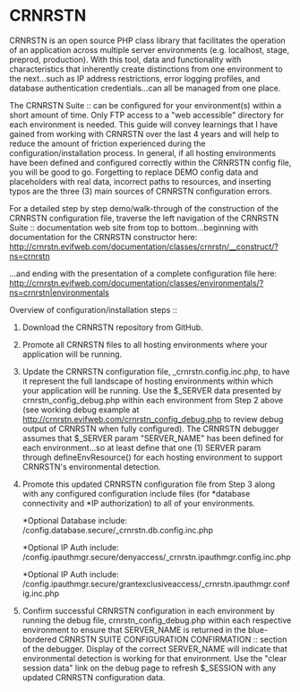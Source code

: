 # CRNRSTN
CRNRSTN is an open source PHP class library that facilitates the 
operation of an application across multiple server environments (e.g. localhost, stage, 
preprod, production). With this tool, data and functionality with characteristics that 
inherently create distinctions from one environment to the next...such as IP address 
restrictions, error logging profiles, and database authentication credentials...can all
be managed from one place.

The CRNRSTN Suite :: can be configured for your environment(s) within a short amount of 
time. Only FTP access to a "web accessible" directory for each environment is needed. This guide 
will convey learnings that I have gained from working with CRNRSTN over the last 4 years and 
will help to reduce the amount of friction experienced during the configuration/installation 
process. In general, if all hosting environments have been defined and configured correctly 
within the CRNRSTN config file, you will be good to go. Forgetting to replace DEMO config data 
and placeholders with real data, incorrect paths to resources, and inserting typos are the 
three (3) main sources of CRNRSTN configuration errors.

For a detailed step by step demo/walk-through of the construction of the CRNRSTN configuration 
file, traverse the left navigation of the CRNRSTN Suite :: documentation web site from top to 
bottom...beginning with documentation for the CRNRSTN constructor here: 
http://crnrstn.evifweb.com/documentation/classes/crnrstn/__construct/?ns=crnrstn

...and ending with the presentation of a complete configuration file here:
http://crnrstn.evifweb.com/documentation/classes/environmentals/?ns=crnrstn|environmentals

Overview of configuration/installation steps ::
1) Download the CRNRSTN repository from GitHub.

2) Promote all CRNRSTN files to all hosting environments where your application will be running.
   
3) Update the CRNRSTN configuration file, _crnrstn.config.inc.php, to have it represent the full 
   landscape of hosting environments within which your application will be running. Use the 
   $_SERVER data presented by crnrstn_config_debug.php within each environment from Step 2 above 
   (see working debug example at http://crnrstn.evifweb.com/crnrstn_config_debug.php to review debug 
   output of CRNRSTN when fully configured). The CRNRSTN debugger assumes that $_SERVER param 
   "SERVER_NAME" has been defined for each environment...so at least define that one (1) SERVER 
   param through defineEnvResource() for each hosting environment to support CRNRSTN's 
   environmental detection.
   
4) Promote this updated CRNRSTN configuration file from Step 3 along with any configured 
   configuration include files (for *database connectivity and *IP authorization) to all of your 
   environments. 
   
   *Optional Database include: /config.database.secure/_crnrstn.db.config.inc.php
   
   *Optional IP Auth include: /config.ipauthmgr.secure/denyaccess/_crnrstn.ipauthmgr.config.inc.php
   
   *Optional IP Auth include: /config.ipauthmgr.secure/grantexclusiveaccess/_crnrstn.ipauthmgr.config.inc.php
   
5) Confirm successful CRNRSTN configuration in each environment by running the debug file, 
   crnrstn_config_debug.php within each respective environment to ensure that SERVER_NAME is 
   returned in the blue-bordered CRNRSTN SUITE CONFIGURATION CONFIRMATION :: section of the 
   debugger. Display of the correct SERVER_NAME will indicate that environmental detection is 
   working for that environment. Use the "clear session data" link on the debug page to 
   refresh $_SESSION with any updated CRNRSTN configuration data.
   
   
